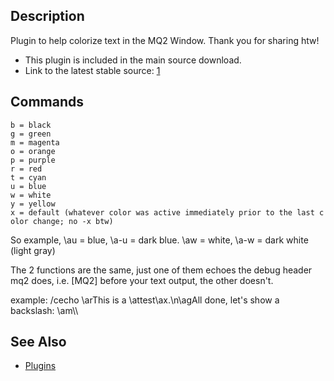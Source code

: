 ## Description

Plugin to help colorize text in the MQ2 Window. Thank you for sharing htw!

-   This plugin is included in the main source download.
-   Link to the latest stable source: [1](https://macroquest2.com/phpBB3/viewtopic.php?f=47&p=152508#p152508)

## Commands

`b = black`  
`g = green`  
`m = magenta`  
`o = orange`  
`p = purple`  
`r = red`  
`t = cyan`  
`u = blue`  
`w = white`  
`y = yellow`  
`x = default (whatever color was active immediately prior to the last color change; no -x btw)`

So example, \\au = blue, \\a-u = dark blue. \\aw = white, \\a-w = dark white (light gray)

The 2 functions are the same, just one of them echoes the debug header mq2 does, i.e. \[MQ2\] before your text output,
the other doesn't.

example: /cecho \\arThis is a \\attest\\ax.\\n\\agAll done, let's show a backslash: \\am\\\\

## See Also

-   [Plugins](../documentation/macroquest2-plugins.md)


